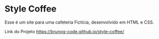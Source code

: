 # Style Coffee
Esse é um site para uma cafeteria Fictícia, desenvolvido em HTML e CSS.

Link do Projeto
https://brunog-code.github.io/style-coffee/
